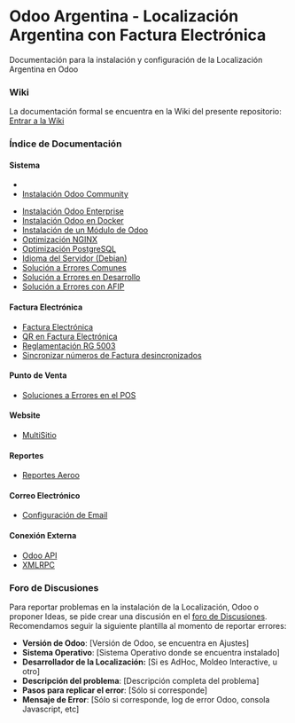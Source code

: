 # Odoo Argentina - Localización Argentina con Factura Electrónica
Documentación para la instalación y configuración de la Localización Argentina en Odoo

### Wiki
La documentación formal se encuentra en la Wiki del presente repositorio: [Entrar a la Wiki](https://github.com/OdooAR/odoo-argentina/wiki)

### Índice de Documentación

#### Sistema
* 
* [Instalación Odoo Community](https://github.com/aliare-srl/instalacion-odoo)
<!--[Instalación Odoo Community](https://github.com/OdooAR/odoo-argentina/wiki/Instalaci%C3%B3n-Odoo-Community)-->
* [Instalación Odoo Enterprise](https://github.com/OdooAR/odoo-argentina-doc/wiki/Instalaci%C3%B3n-de-Odoo-Enterprise)
* [Instalación Odoo en Docker](https://github.com/OdooAR/odoo-argentina/wiki/Instalaci%C3%B3n-de-Odoo-en-Docker)
* [Instalación de un Módulo de Odoo](https://github.com/OdooAR/odoo-argentina/wiki/Instalaci%C3%B3n-de-un-M%C3%B3dulo)
* [Optimización NGINX](https://github.com/OdooAR/odoo-argentina/wiki/Optimizaci%C3%B3n-con-NGINX)
* [Optimización PostgreSQL](https://github.com/OdooAR/odoo-argentina-doc/wiki/Optimizaci%C3%B3n-PostgreSQL)
* [Idioma del Servidor (Debian)](https://github.com/OdooAR/odoo-argentina-doc/wiki/Idioma-del-Servidor-(Debian))
* [Solución a Errores Comunes](https://github.com/OdooAR/odoo-argentina/wiki/Errores-Comunes-en-Sistema)
* [Solución a Errores en Desarrollo](https://github.com/OdooAR/odoo-argentina-doc/wiki/Soluci%C3%B3n-a-Errores-en-Desarrollo)
* [Solución a Errores con AFIP](https://github.com/OdooAR/odoo-argentina-doc/wiki/Soluci%C3%B3n-a-Errores-con-AFIP)

#### Factura Electrónica
* [Factura Electrónica](https://github.com/OdooAR/odoo-argentina/wiki/Factura-Electr%C3%B3nica)
* [QR en Factura Electrónica](https://github.com/OdooAR/odoo-argentina/wiki/QR-en-Factura-Electr%C3%B3nica)
* [Reglamentación RG 5003](https://github.com/OdooAR/odoo-argentina-doc/wiki/Reglamentaci%C3%B3n-RG-5003)
* [Sincronizar números de Factura desincronizados](https://github.com/OdooAR/odoo-argentina-doc/wiki/Sincronizar-n%C3%BAmeros-de-Factura-desincronizados)

#### Punto de Venta
* [Soluciones a Errores en el POS](https://github.com/OdooAR/odoo-argentina-doc/wiki/Soluciones-a-Errores-en-el-POS)

#### Website
* [MultiSitio](https://github.com/OdooAR/odoo-argentina/wiki/MultiSitio)

#### Reportes
* [Reportes Aeroo](https://github.com/OdooAR/odoo-argentina/wiki/Reportes-Aeroo)

#### Correo Electrónico
* [Configuración de Email](https://github.com/OdooAR/odoo-argentina-doc/wiki/Configuraci%C3%B3n-de-Email)

#### Conexión Externa
* [Odoo API](https://github.com/OdooAR/odoo-argentina/wiki/Conexi%C3%B3n-con-Odoo-mediante-API)
* [XMLRPC](https://github.com/OdooAR/odoo-argentina/wiki/Conexi%C3%B3n-con-Odoo-mediante-XMLRPC)

### Foro de Discusiones
Para reportar problemas en la instalación de la Localización, Odoo o proponer Ideas, se pide crear una discusión en el [foro de Discusiones](https://github.com/OdooAR/odoo-argentina-doc/discussions). Recomendamos seguir la siguiente plantilla al momento de reportar errores:

* **Versión de Odoo**: [Versión de Odoo, se encuentra en Ajustes]
* **Sistema Operativo**: [Sistema Operativo donde se encuentra instalado]
* **Desarrollador de la Localización:** [Si es AdHoc, Moldeo Interactive, u otro]
* **Descripción del problema**: [Descripción completa del problema]
* **Pasos para replicar el error**: [Sólo si corresponde]
* **Mensaje de Error**: [Sólo si corresponde, log de error Odoo, consola Javascript, etc]
